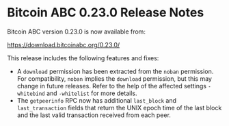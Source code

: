 # Bitcoin ABC 0.23.0 Release Notes

Bitcoin ABC version 0.23.0 is now available from:

  <https://download.bitcoinabc.org/0.23.0/>

This release includes the following features and fixes:
 - A `download` permission has been extracted from the `noban` permission. For
   compatibility, `noban` implies the `download` permission, but this may change
   in future releases. Refer to the help of the affected settings `-whitebind`
   and `-whitelist` for more details.
 - The `getpeerinfo` RPC now has additional `last_block` and `last_transaction`
   fields that return the UNIX epoch time of the last block and the last valid
   transaction received from each peer.
